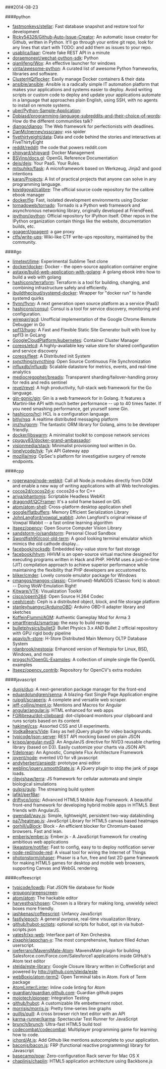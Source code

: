 ###2014-08-23

####python
* [fastmonkeys/stellar](https://github.com/fastmonkeys/stellar): Fast database snapshot and restore tool for development
* [Ricky54326/Github-Auto-Issue-Creator](https://github.com/Ricky54326/Github-Auto-Issue-Creator): An automatic issue creator for Github, written in Python. It'll go through your entire git repo, look for any lines that start with TODO: and add them as issues to your repo.
* [usablica/liaar](https://github.com/usablica/liaar): Create fake REST API in a minute
* [doraemonext/wechat-python-sdk](https://github.com/doraemonext/wechat-python-sdk): Python
* [qianlifeng/Wox](https://github.com/qianlifeng/Wox): An effective launcher for windows
* [vinta/awesome-python](https://github.com/vinta/awesome-python): A curated list of awesome Python frameworks, libraries and software.
* [ClusterHQ/flocker](https://github.com/ClusterHQ/flocker): Easily manage Docker containers & their data
* [ansible/ansible](https://github.com/ansible/ansible): Ansible is a radically simple IT automation platform that makes your applications and systems easier to deploy. Avoid writing scripts or custom code to deploy and update your applications automate in a language that approaches plain English, using SSH, with no agents to install on remote systems.
* [uber/Python-Sample-Application](https://github.com/uber/Python-Sample-Application): 
* [Dobiasd/programming-language-subreddits-and-their-choice-of-words](https://github.com/Dobiasd/programming-language-subreddits-and-their-choice-of-words): How do the different communities talk?
* [django/django](https://github.com/django/django): The Web framework for perfectionists with deadlines.
* [DanMcInerney/xsscrapy](https://github.com/DanMcInerney/xsscrapy): xss spider
* [fivethirtyeight/data](https://github.com/fivethirtyeight/data): Data and code behind the stories and interactives at FiveThirtyEight
* [reddit/reddit](https://github.com/reddit/reddit): the code that powers reddit.com
* [shipyard/shipyard](https://github.com/shipyard/shipyard): Docker Management
* [BSVino/docs.gl](https://github.com/BSVino/docs.gl): OpenGL Reference Documentation
* [deis/deis](https://github.com/deis/deis): Your PaaS. Your Rules. 
* [mitsuhiko/flask](https://github.com/mitsuhiko/flask): A microframework based on Werkzeug, Jinja2 and good intentions
* [karan/Projects](https://github.com/karan/Projects): A list of practical projects that anyone can solve in any programming language.
* [kovidgoyal/calibre](https://github.com/kovidgoyal/calibre): The official source code repository for the calibre ebook manager
* [docker/fig](https://github.com/docker/fig): Fast, isolated development environments using Docker
* [tornadoweb/tornado](https://github.com/tornadoweb/tornado): Tornado is a Python web framework and asynchronous networking library, originally developed at FriendFeed.
* [ipython/ipython](https://github.com/ipython/ipython): Official repository for IPython itself. Other repos in the IPython organization contain things like the website, documentation builds, etc.
* [goagent/goagent](https://github.com/goagent/goagent): a gae proxy
* [ctfs/write-ups](https://github.com/ctfs/write-ups): Wiki-like CTF write-ups repository, maintained by the community.

####go
* [limetext/lime](https://github.com/limetext/lime): Experimental Sublime Text clone
* [docker/docker](https://github.com/docker/docker): Docker - the open-source application container engine
* [astaxie/build-web-application-with-golang](https://github.com/astaxie/build-web-application-with-golang): A golang ebook intro how to build a web with golang
* [hashicorp/terraform](https://github.com/hashicorp/terraform): Terraform is a tool for building, changing, and combining infrastructure safely and efficiently.
* [ibuildthecloud/systemd-docker](https://github.com/ibuildthecloud/systemd-docker): Wrapper for "docker run" to handle systemd quirks
* [flynn/flynn](https://github.com/flynn/flynn): A next generation open source platform as a service (PaaS)
* [hashicorp/consul](https://github.com/hashicorp/consul): Consul is a tool for service discovery, monitoring and configuration.
* [wirepair/gcd](https://github.com/wirepair/gcd): Unofficial implementation of the Google Chrome Remote Debugger in Go
* [spf13/hugo](https://github.com/spf13/hugo): A Fast and Flexible Static Site Generator built with love by spf13 in GoLang
* [GoogleCloudPlatform/kubernetes](https://github.com/GoogleCloudPlatform/kubernetes): Container Cluster Manager
* [coreos/etcd](https://github.com/coreos/etcd): A highly-available key value store for shared configuration and service discovery
* [coreos/fleet](https://github.com/coreos/fleet): A Distributed init System
* [syncthing/syncthing](https://github.com/syncthing/syncthing): Open Source Continuous File Synchronization
* [influxdb/influxdb](https://github.com/influxdb/influxdb): Scalable datastore for metrics, events, and real-time analytics
* [mediocregopher/breadis](https://github.com/mediocregopher/breadis): Transparent sharding/failover-handling proxy for redis and redis sentinel
* [revel/revel](https://github.com/revel/revel): A high productivity, full-stack web framework for the Go language.
* [gin-gonic/gin](https://github.com/gin-gonic/gin): Gin is a web framework for in Golang. It features a Martini-like API with much better performance -- up to 40 times faster. If you need smashing performance, get yourself some Gin.
* [hashicorp/hcl](https://github.com/hashicorp/hcl): HCL is a configuration language.
* [bitly/nsq](https://github.com/bitly/nsq): A realtime distributed messaging platform
* [jinzhu/gorm](https://github.com/jinzhu/gorm): The fantastic ORM library for Golang, aims to be developer friendly.
* [docker/libswarm](https://github.com/docker/libswarm): A minimalist toolkit to compose network services
* [cpuguy83/docker-grand-ambassador](https://github.com/cpuguy83/docker-grand-ambassador): 
* [visionmedia/stack](https://github.com/visionmedia/stack): Minimalist provisioning tool written in Go.
* [lonelycode/tyk](https://github.com/lonelycode/tyk): Tyk API Gateway app
* [mozilla/mig](https://github.com/mozilla/mig): OpSec's platform for investigative surgery of remote endpoints.

####cpp
* [rogerwang/node-webkit](https://github.com/rogerwang/node-webkit): Call all Node.js modules directly from DOM and enable a new way of writing applications with all Web technologies.
* [cocos2d/cocos2d-x](https://github.com/cocos2d/cocos2d-x): cocos2d-x for C++
* [ariya/phantomjs](https://github.com/ariya/phantomjs): Scriptable Headless WebKit
* [dragondjf/QCFramer](https://github.com/dragondjf/QCFramer): It's a solid frame based on Qt5.
* [atom/atom-shell](https://github.com/atom/atom-shell): Cross-platform desktop application shell
* [google/flatbuffers](https://github.com/google/flatbuffers): Memory Efficient Serialization Library
* [JohnLangford/vowpal_wabbit](https://github.com/JohnLangford/vowpal_wabbit): John Langford's original release of Vowpal Wabbit -- a fast online learning algorithm
* [Itseez/opencv](https://github.com/Itseez/opencv): Open Source Computer Vision Library
* [sandstorm-io/sandstorm](https://github.com/sandstorm-io/sandstorm): Personal Cloud Sandbox
* [Swordfish90/cool-old-term](https://github.com/Swordfish90/cool-old-term): A good looking terminal emulator which mimics the old cathode display...
* [facebook/rocksdb](https://github.com/facebook/rocksdb): Embedded key-value store for fast storage
* [facebook/hhvm](https://github.com/facebook/hhvm): HHVM is an open-source virtual machine designed for executing programs written in Hack and PHP. HHVM uses a just-in-time (JIT) compilation approach to achieve superior performance while maintaining the flexibility that PHP developers are accustomed to.
* [bliker/cmder](https://github.com/bliker/cmder): Lovely console emulator package for Windows
* [cmangos/mangos-classic](https://github.com/cmangos/mangos-classic): C(ontinued)-MaNGOS (Classic fork) is about: -- Doing WoW-Emulation Right!
* [Kitware/VTK](https://github.com/Kitware/VTK): Visualization Toolkit
* [cisco/openh264](https://github.com/cisco/openh264): Open Source H.264 Codec 
* [ceph/ceph](https://github.com/ceph/ceph): Ceph is a distributed object, block, and file storage platform 
* [stanleyhuangyc/ArduinoOBD](https://github.com/stanleyhuangyc/ArduinoOBD): Arduino OBD-II adapter library and sketches
* [KoffeinFlummi/AGM](https://github.com/KoffeinFlummi/AGM): Authentic Gameplay Mod for Arma 3
* [smartfriendz/smartrap](https://github.com/smartfriendz/smartrap): the easy to build reprap
* [bulletphysics/bullet3](https://github.com/bulletphysics/bullet3): Bullet Physics 3.x AND Bullet 2 official repository with GPU rigid body pipeline
* [apavlo/h-store](https://github.com/apavlo/h-store): H-Store Distributed Main Memory OLTP Database System
* [rdanbrook/nestopia](https://github.com/rdanbrook/nestopia): Enhanced version of Nestopia for Linux, BSD, Windows, and more
* [progschj/OpenGL-Examples](https://github.com/progschj/OpenGL-Examples): A collection of simple single file OpenGL examples
* [Itseez/opencv_contrib](https://github.com/Itseez/opencv_contrib): Repository for OpenCV's extra modules

####javascript
* [duojs/duo](https://github.com/duojs/duo): A next-generation package manager for the front-end
* [eduardolundgren/senna](https://github.com/eduardolundgren/senna): A blazing-fast Single Page Application engine
* [ruipgil/scraperjs](https://github.com/ruipgil/scraperjs): A complete and versatile web scraper.
* [jeff-collins/ment.io](https://github.com/jeff-collins/ment.io): Mentions and Macros for Angular
* [angular/angular.js](https://github.com/angular/angular.js): HTML enhanced for web apps
* [FGRibreau/dot-clipboard](https://github.com/FGRibreau/dot-clipboard): dot-clipboard monitors your clipboard and runs scripts based on its content
* [hakimel/css](https://github.com/hakimel/css): Assorted CSS and UI experiments.
* [VodkaBears/Vide](https://github.com/VodkaBears/Vide): Easy as hell jQuery plugin for video backgrounds.
* [typicode/json-server](https://github.com/typicode/json-server): REST API mocking based on plain JSON
* [krispo/angular-nvd3](https://github.com/krispo/angular-nvd3): An AngularJS directive for NVD3 reusable charting library (based on D3). Easily customize your charts via JSON API.
* [f/delorean](https://github.com/f/delorean): An Agnostic, Complete Flux Architecture Framework
* [joyent/node](https://github.com/joyent/node): evented I/O for v8 javascript
* [andyherbert/ansiedit](https://github.com/andyherbert/ansiedit): prototype ansi editor
* [weblinc/jquery.smoothState.js](https://github.com/weblinc/jquery.smoothState.js): A jQuery plugin to stop the jank of page loads.
* [rileyjshaw/terra](https://github.com/rileyjshaw/terra): JS framework for cellular automata and simple biological simulations
* [gulpjs/gulp](https://github.com/gulpjs/gulp): The streaming build system
* [lafikl/perfBar](https://github.com/lafikl/perfBar): 
* [driftyco/ionic](https://github.com/driftyco/ionic): Advanced HTML5 Mobile App Framework. A beautiful front-end framework for developing hybrid mobile apps in HTML5. Best friends with AngularJS.
* [gwendall/way.js](https://github.com/gwendall/way.js): Simple, lightweight, persistent two-way databinding
* [pa7/heatmap.js](https://github.com/pa7/heatmap.js): JavaScript Library for HTML5 canvas based heatmaps
* [gorhill/uBlock](https://github.com/gorhill/uBlock): Block - An efficient blocker for Chromium-based browsers. Fast and lean.
* [emberjs/ember.js](https://github.com/emberjs/ember.js): Ember.js - A JavaScript framework for creating ambitious web applications
* [likeastore/notifier](https://github.com/likeastore/notifier): Fast to config, easy to to deploy notification server
* [node-red/node-red](https://github.com/node-red/node-red): A visual tool for wiring the Internet of Things
* [photonstorm/phaser](https://github.com/photonstorm/phaser): Phaser is a fun, free and fast 2D game framework for making HTML5 games for desktop and mobile web browsers, supporting Canvas and WebGL rendering.

####coffeescript
* [typicode/lowdb](https://github.com/typicode/lowdb): Flat JSON file database for Node
* [groupon/greenscreen](https://github.com/groupon/greenscreen): 
* [atom/atom](https://github.com/atom/atom): The hackable editor
* [harvesthq/chosen](https://github.com/harvesthq/chosen): Chosen is a library for making long, unwieldy select boxes more friendly.
* [jashkenas/coffeescript](https://github.com/jashkenas/coffeescript): Unfancy JavaScript
* [fastly/epoch](https://github.com/fastly/epoch): A general purpose, real-time visualization library.
* [github/hubot-scripts](https://github.com/github/hubot-scripts): optional scripts for hubot, opt in via hubot-scripts.json
* [vatesfr/xo-web](https://github.com/vatesfr/xo-web): Interface part of Xen Orchestra.
* [zixaphir/appchan-x](https://github.com/zixaphir/appchan-x): The most comprehensive, feature filled 4chan userscript.
* [joeferraro/MavensMate-Atom](https://github.com/joeferraro/MavensMate-Atom): MavensMate plugin for building Salesforce.com/Force.com/Salesforce1 applications inside GitHub's Atom text editor
* [steida/este-library](https://github.com/steida/este-library): Google Closure library written in CoffeeScript and powered by http://github.com/steida/este
* [webBoxio/atom-term2](https://github.com/webBoxio/atom-term2): Open Terminal tabs in Atom. Fork of Term package
* [AtomLinter/Linter](https://github.com/AtomLinter/Linter): Inline code linting for Atom
* [guardian/guardian.github.com](https://github.com/guardian/guardian.github.com): Guardian github pages
* [mojotech/pioneer](https://github.com/mojotech/pioneer): Integration Testing
* [github/hubot](https://github.com/github/hubot): A customizable life embetterment robot.
* [morrisjs/morris.js](https://github.com/morrisjs/morris.js): Pretty time-series line graphs
* [quilljs/quill](https://github.com/quilljs/quill): A cross browser rich text editor with an API
* [karma-runner/karma](https://github.com/karma-runner/karma): Spectacular Test Runner for JavaScript
* [brunch/brunch](https://github.com/brunch/brunch): Ultra-fast HTML5 build tool
* [codecombat/codecombat](https://github.com/codecombat/codecombat): Multiplayer programming game for learning how to code.
* [ichord/At.js](https://github.com/ichord/At.js): Add Github like mentions autocomplete to your application.
* [baconjs/bacon.js](https://github.com/baconjs/bacon.js): FRP (functional reactive programming) library for Javascript
* [basecamp/pow](https://github.com/basecamp/pow): Zero-configuration Rack server for Mac OS X
* [chaplinjs/chaplin](https://github.com/chaplinjs/chaplin): HTML5 application architecture using Backbone.js

